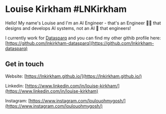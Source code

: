# Louise Kirkham #LNKirkham
  Hello! My name's Louise and I'm an AI Engineer - that's an Engineer 👷‍♀️ that designs and develops AI systems, not an AI 🤖 that engineers!
  
I currently work for [Datasparq](https://www.datasparq.ai/)  and you can find my other githib profile here: [https://github.com/lnkirkham-datasparq](https://github.com/lnkirkham-datasparq) 



## Get in touch
Website: [https://lnkirkham.github.io/](https://lnkirkham.github.io/)

Linkedin: [https://www.linkedin.com/in/louise-kirkham/](https://www.linkedin.com/in/louise-kirkham)

Instagram: [https://www.instagram.com/loulouohmygosh/](https://www.instagram.com/loulouohmygosh/)



